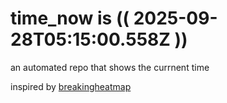 # time_now is (( 2025-09-28T05:15:00.558Z ))

an automated repo that shows the currnent time

inspired by [breakingheatmap](https://github.com/breakingheatmap/breakingheatmap)